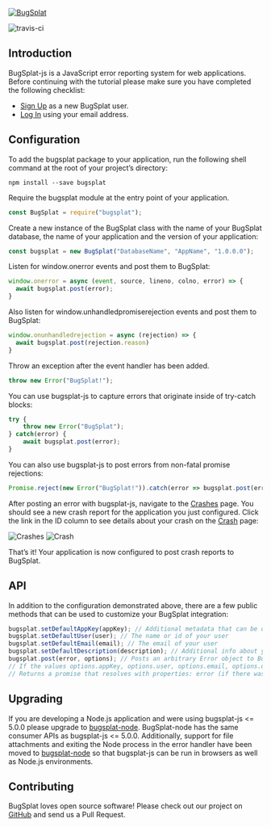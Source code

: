 [![BugSplat](https://s3.amazonaws.com/bugsplat-public/npm/header.png)](https://www.bugsplat.com)

![travis-ci](https://travis-ci.org/BugSplat-Git/bugsplat-js.svg?branch=master)
## Introduction
BugSplat-js is a JavaScript error reporting system for web applications. Before continuing with the tutorial please make sure you have completed the following checklist:
* [Sign Up](https://app.bugsplat.com/v2/sign-up) as a new BugSplat user.
* [Log In](https://app.bugsplat.com/auth0/login) using your email address.

## Configuration
To add the bugsplat package to your application, run the following shell command at the root of your project’s directory:
```shell
npm install --save bugsplat
```

Require the bugsplat module at the entry point of your application. 
```js
const BugSplat = require("bugsplat");
```

Create a new instance of the BugSplat class with the name of your BugSplat database, the name of your application and the version of your application:
 ```js
 const bugsplat = new BugSplat("DatabaseName", "AppName", "1.0.0.0");
 ```

Listen for window.onerror events and post them to BugSplat:
```js
window.onerror = async (event, source, lineno, colno, error) => {
  await bugsplat.post(error);
}
```

Also listen for window.unhandledpromiserejection events and post them to BugSplat:
```js
window.onunhandledrejection = async (rejection) => {
  await bugsplat.post(rejection.reason)
}
```

Throw an exception after the event handler has been added. 
```js
throw new Error("BugSplat!");
```

You can use bugsplat-js to capture errors that originate inside of try-catch blocks:
```js
try {
    throw new Error("BugSplat");
} catch(error) {
    await bugsplat.post(error);
}
```

You can also use bugsplat-js to post errors from non-fatal promise rejections:
```js
Promise.reject(new Error("BugSplat!")).catch(error => bugsplat.post(error, {}));
```

After posting an error with bugsplat-js, navigate to the [Crashes](https://app.bugsplat.com/v2/crashes?database=Fred&c0=appName&f0=CONTAINS&v0=my-react-crasher) page. You should see a new crash report for the application you just configured. Click the link in the ID column to see details about your crash on the [Crash](https://app.bugsplat.com/v2/crash?database=Fred&id=94338) page:

![Crashes](https://s3.amazonaws.com/bugsplat-public/npm/bugsplat-js/crashes.png)
![Crash](https://s3.amazonaws.com/bugsplat-public/npm/bugsplat-js/crash.png)

That’s it! Your application is now configured to post crash reports to BugSplat.

## API

In addition to the configuration demonstrated above, there are a few public methods that can be used to customize your BugSplat integration:
```js
bugsplat.setDefaultAppKey(appKey); // Additional metadata that can be queried via BugSplat's web application
bugsplat.setDefaultUser(user); // The name or id of your user
bugsplat.setDefaultEmail(email); // The email of your user
bugsplat.setDefaultDescription(description); // Additional info about your crash that gets reset after every post
bugsplat.post(error, options); // Posts an arbitrary Error object to BugSplat
// If the values options.appKey, options.user, options.email, options.description are set the corresponding default values will be overwritten
// Returns a promise that resolves with properties: error (if there was an error posting to BugSplat), response (the response from the BugSplat crash post API), and original (the error passed by bugsplat.post)
```

## Upgrading

If you are developing a Node.js application and were using bugsplat-js <= 5.0.0 please upgrade to [bugsplat-node](https://www.npmjs.com/package/bugsplat-node).  BugSplat-node has the same consumer APIs as bugsplat-js <= 5.0.0. Additionally, support for file attachments and exiting the Node process in the error handler have been moved to [bugsplat-node](https://www.npmjs.com/package/bugsplat-node) so that bugsplat-js can be run in browsers as well as Node.js environments.

## Contributing
BugSplat loves open source software! Please check out our project on [GitHub](https://github.com/BugSplat-Git/bugsplat-js) and send us a Pull Request.
